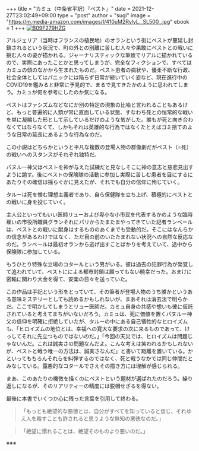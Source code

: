 +++
title = "カミュ（中条省平訳）『ペスト』"
date = 2021-12-27T23:02:49+09:00
type = "post"
author = "sugi"
image = "https://m.media-amazon.com/images/I/410uM2RylyL._SL500_.jpg"
ebook = 1
+++
<a href="https://www.amazon.co.jp/dp/B09F279HZG/?tag=chezsugi-22" target="_blank" class="alignleft"><img src="https://m.media-amazon.com/images/I/410uM2RylyL._SL500_.jpg" alt="B09F279HZG" border="0" /></a>

アルジェリア（当時はフランスの植民地）のオランという街にペストが蔓延し封鎖されるという状況で、町の外との別離に苦しむ人々や果敢にペストとの戦いに挑む人々の姿が描かれる。ジャーナリスティックな筆致でリアルに描かれているので、実際にあったことかと思ってしまうが、完全なフィクションで、すべてはカミュの頭のなかから生まれたものだ。ペスト患者の病状や、優柔不断な行政、社会全体としてはパニックには陥らず日常が続いていく姿など、現在進行中のCOVID19を鑑みると非常に予見的で、まるで見てきたかのように思われてしまう。カミュが何を参考にしたのか気になる。

ペストはファシズムなどなにか別の特定の現象の比喩と言われることもあるけど、もっと普遍的に人類が常に直面している状態、すなわち死との恒常的な戦いを単に凝縮した形として示しているだけのような気がした。誰もが死と向き合わなくてはならなくて、しかもそれは英雄的な行為ではなくたとえばゴミ捨てのような日常の延長にあるような行為なのだ。

この小説はどちらかというと平凡な複数の登場人物の群像劇だがペスト（=死）の戦いへのスタンスがそれぞれ独特だ。

パヌルー神父はペストを神が与えた試練だと見なしそこに神の意志と慈悲見出すように諭す。後にペストの保険隊の活動に参加し実際に苦しむ患者を目にするにあたりその確信は揺らぐかに見えたが、それでも自分の信仰に殉じていく。

タルーは死を憎む理想主義者であり、自ら保健隊を立ち上げ、積極的にペストとの戦いに身を投じていく。

主人公といってもいい医師リューおよび卑小な小市民を代表するかのような臨時雇いの市役所職員グランそれにパリからたまたまやってきていた記者ランべールは、ペストとの戦いに献身はするもののあくまでも受動的だ。そこにはなんらかの信念があるわけではなく、ただ目の前のいたたまれない状況への自然な反応なのだ。ランべールは最初オランから逃げ出すことばかりを考えていて、途中から保険隊に参加している。

もうひとり特殊な立場のコタールという男がいる。彼は過去の犯罪行為が発覚して追われていて、ペストにによる都市封鎖は願ってもない暁幸だった。おまけに密輸に関わり大金を得て、安楽の日々を送っていた。

この作品は手記という形をとっていて、その筆者が登場人物のうち誰かというある意味ミステリーとしても読めるかもしれないが、まあそれは消去法で明らかだ。ここで明かしてしまうとリュー医師だ。カミュ自身の共感や想いも彼に仮託されていると考えてまちがいないだろう。カミュは、死に価値を置くパヌルー神父の信仰を明確に拒絶していたが、タルーの中にある自己犠牲的なヒロイズムも、「ヒロイズムの地位とは、幸福への寛大な要求の次に来るものであって、けっしてそれに先立つものではないのだ。」「今回の天災では、ヒロイズムは問題じゃないんだ。これは誠実さの問題なんだよ。こんな考えは笑われるかもしれないが、ペストと戦う唯一の方法は、誠実さなんだ」と書いて距離を置いている。かといってもちろんそれらを糾弾するのではなく、死と戦うなかでは同じ仲間だとみなしている。露悪的なコタールでさえその描き方には理解が感じられる。

まあ、このあたりの機微を描くのにペストという題材が選ばれたのだろう。繰り返しになるが、そのリアリティーの精度には脱帽せざるを得ない。

最後に本書でいくつか心に残った言葉を引用して終わる。

> 「もっとも絶望的な悪徳とは、自分がすべてを知っていると信じ、それゆえ人を殺すことも許されると思うような無知の悪徳なのだ。」

> 「絶望に慣れることは、絶望そのものより悪いのだ。」

※※※